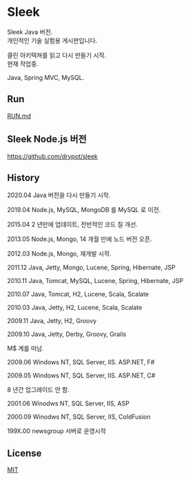 # Sleek

Sleek Java 버전.  
개인적인 기술 실험용 게시판입니다.  

클린 아키텍쳐를 읽고 다시 만들기 시작.  
현재 작업중.

Java, Spring MVC, MySQL.

## Run

[RUN.md](RUN.md)

## Sleek Node.js 버전

<https://github.com/drypot/sleek>

## History

2020.04 Java 버전을 다시 만들기 시작.

2019.04 Node.js, MySQL, MongoDB 를 MySQL 로 이전.

2015.04 2 년만에 업데이트, 전반적인 코드 질 개선.

2013.05 Node.js, Mongo, 14 개월 만에 노드 버전 오픈.

2012.03 Node.js, Mongo, 재개발 시작.

2011.12 Java, Jetty, Mongo, Lucene, Spring, Hibernate, JSP

2010.11 Java, Tomcat, MySQL, Lucene, Spring, Hibernate, JSP

2010.07 Java, Tomcat, H2, Lucene, Scala, Scalate

2010.03 Java, Jetty, H2, Lucene, Scala, Scalate

2009.11 Java, Jetty, H2, Groovy

2009.10 Java, Jetty, Derby, Groovy, Grails

M$ 계를 떠남.

2009.06 Windows NT, SQL Server, IIS. ASP.NET, F#

2009.05 Windows NT, SQL Server, IIS. ASP.NET, C#

8 년간 업그레이드 안 함.

2001.06 Winodws NT, SQL Server, IIS, ASP

2000.09 Winodws NT, SQL Server, IIS, ColdFusion

199X.00 newsgroup 서버로 운영시작


## License

[MIT](LICENSE)

